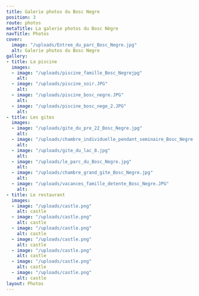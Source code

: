 ```yaml
---
title: Galerie photos du Bosc Negre
position: 3
route: photos
metaTitle: La galerie photos du Bosc Nègre
navTitle: Photos
cover:
  image: "/uploads/Entree_du_parc_Bosc_Negre.jpg"
  alt: Galerie photos du Bosc Negre
gallery:
- title: La piscine
  images:
  - image: "/uploads/piscine_famille_Bosc_Negrejpg"
    alt: 
  - image: "/uploads/piscine_soir.JPG"
    alt: 
  - image: "/uploads/piscine_bosc_negre.JPG"
    alt: 
  - image: "/uploads/piscine_bosc_nege_2.JPG"
    alt: 
- title: Les gites
  images:
  - image: "/uploads/gite_du_pre_22_Bosc_Negre.jpg"
    alt: 
  - image: "/uploads/chambre_individuelle_pendant_seminaire_Bosc_Negre.jpg"
    alt: 
  - image: "/uploads/gite_du_lac_8.jpg"
    alt: 
  - image: "/uploads/le_parc_du_Bosc_Negre.jpg"
    alt: 
  - image: "/uploads/chambre_grand_gite_Bosc_Negre.jpg"
    alt: 
  - image: "/uploads/vacances_famille_detente_Bosc_Negre.JPG"
    alt: 
- title: Le restaurant
  images:
  - image: "/uploads/castle.png"
    alt: castle
  - image: "/uploads/castle.png"
    alt: castle
  - image: "/uploads/castle.png"
    alt: castle
  - image: "/uploads/castle.png"
    alt: castle
  - image: "/uploads/castle.png"
    alt: castle
  - image: "/uploads/castle.png"
    alt: castle
  - image: "/uploads/castle.png"
    alt: castle
layout: Photos
---
```


